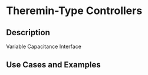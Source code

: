 # Theremin-Type Controllers

## Description
Variable Capacitance Interface

## Use Cases and Examples
